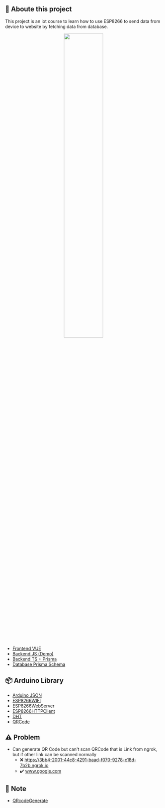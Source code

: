 ## :pencil: Aboute this project
This project is an iot course to learn how to use ESP8266 to send data from device to website by fetching data from database.

<p align="center">
   <img src="https://github.com/parnuphun/ESP8266-Lab/blob/master/Images/front.jpg" width="50%">
</p>

- [Frontend VUE](https://github.com/parnuphun/myWebSite/blob/master/src/views/WorkShops/MiniProject_Iot/miniProject.vue)
- [Backend JS (Demo)]()
- [Backend TS + Prisma]()
- [Database Prisma Schema](https://github.com/parnuphun/IOT_LAB/blob/master/database%20Prisma%20Schema.txt) 

## :package: Arduino Library
- [Arduino JSON](https://www.youtube.com/watch?v=GUTpaY1YaXo)
- [ESP8266WIFI]()
- [ESP8266WebServer]()
- [ESP8266HTTPClient]()
- [DHT]()
- [QRCode](https://github.com/ricmoo/QRCode)

## :warning: Problem
- Can generate QR Code but can't scan QRCode that is Link from ngrok, but if other link can be scanned normally
  - :x: https://3bb4-2001-44c8-4291-baad-f070-9278-c18d-7b2b.ngrok.io
  - :heavy_check_mark: www.google.com

## :ledger: Note
- [QRcodeGenerate](https://www.youtube.com/redirect?event=video_description&redir_token=QUFFLUhqazlCem9fMFlXd2NXM1FQNGs4dExTZ2doYmFHQXxBQ3Jtc0tta2ZXclV2VzZQMWVTMzI5bndsM2REdmY2bUJvMm5INFpQZms4ak9XTjM3Ym5fZmN0X0F1eUlwNVRxNmlBWFh1YkNlOEhFak1SZVMyNXFTMkJ1bTAwOFBEcjI0LUtDcmY2ZEd3eEtYSnJ1eWhQQ2xmTQ&q=https%3A%2F%2Fdrive.google.com%2Ffile%2Fd%2F1IhM277cd2LSgEJVZj6VPTFsaW6doVDL-%2Fview%3Fusp%3Dshare_link&v=K9ypgTpxL3g) 
